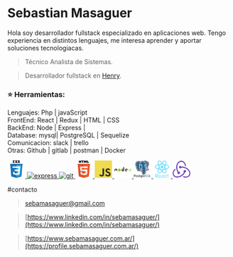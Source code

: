 # Sebastian Masaguer
Hola soy desarrollador fullstack especializado en aplicaciones web. Tengo experiencia en distintos lenguajes, me interesa aprender y aportar soluciones tecnologiacas.

> Técnico Analista de Sistemas.

> Desarrollador fullstack en [Henry](https://www.soyhenry.com/).

<h3 align="left"> ⭐ Herramientas: </h3>
<p>
Lenguajes: Php | javaScript <br>
  FrontEnd: React | Redux | HTML | CSS  <br>
  BackEnd: Node | Express | <br>
  Database: mysql| PostgreSQL | Sequelize <br>
  Comunicacion: slack | trello<br>
  Otras: Github | gitlab | postman | Docker<br>
</p>
<p align="left"> <a href="https://www.w3schools.com/css/" target="_blank" rel="noreferrer"> <img src="https://raw.githubusercontent.com/devicons/devicon/master/icons/css3/css3-original-wordmark.svg" alt="css3" width="40" height="40"/> </a> <a href="https://expressjs.com" target="_blank" rel="noreferrer"> <img src="https://www.vectorlogo.zone/logos/expressjs/expressjs-icon.svg" alt="express" width="40" height="40"/> </a> <a href="https://git-scm.com/" target="_blank" rel="noreferrer"> <img src="https://www.vectorlogo.zone/logos/git-scm/git-scm-icon.svg" alt="git" width="40" height="40"/> </a> <a href="https://www.w3.org/html/" target="_blank" rel="noreferrer"> <img src="https://raw.githubusercontent.com/devicons/devicon/master/icons/html5/html5-original-wordmark.svg" alt="html5" width="40" height="40"/> </a> <a href="https://developer.mozilla.org/en-US/docs/Web/JavaScript" target="_blank" rel="noreferrer"> <img src="https://raw.githubusercontent.com/devicons/devicon/master/icons/javascript/javascript-original.svg" alt="javascript" width="40" height="40"/> </a> <a href="https://nodejs.org" target="_blank" rel="noreferrer"> <img src="https://raw.githubusercontent.com/devicons/devicon/master/icons/nodejs/nodejs-original-wordmark.svg" alt="nodejs" width="40" height="40"/> </a> <a href="https://www.postgresql.org" target="_blank" rel="noreferrer"> <img src="https://raw.githubusercontent.com/devicons/devicon/master/icons/postgresql/postgresql-original-wordmark.svg" alt="postgresql" width="40" height="40"/> </a> <a href="https://reactjs.org/" target="_blank" rel="noreferrer"> <img src="https://raw.githubusercontent.com/devicons/devicon/master/icons/react/react-original-wordmark.svg" alt="react" width="40" height="40"/> </a> <a href="https://redux.js.org" target="_blank" rel="noreferrer"> <img src="https://raw.githubusercontent.com/devicons/devicon/master/icons/redux/redux-original.svg" alt="redux" width="40" height="40"/> </a> </p>

#contacto

>sebamasaguer@gmail.com

>[https://www.linkedin.com/in/sebamasaguer/](https://www.linkedin.com/in/sebamasaguer/)

>[https://www.sebamasaguer.com.ar/](https://profile.sebamasaguer.com.ar/)
